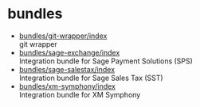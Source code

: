 # bundles

* [bundles/git-wrapper/index](git-wrapper/index.md)  
  git wrapper
* [bundles/sage-exchange/index](sage-exchange/index.md)  
  Integration bundle for Sage Payment Solutions (SPS)
* [bundles/sage-salestax/index](sage-salestax/index.md)  
  Integration bundle for Sage Sales Tax (SST)
* [bundles/xm-symphony/index](xm-symphony/index.md)  
  Integration bundle for XM Symphony
